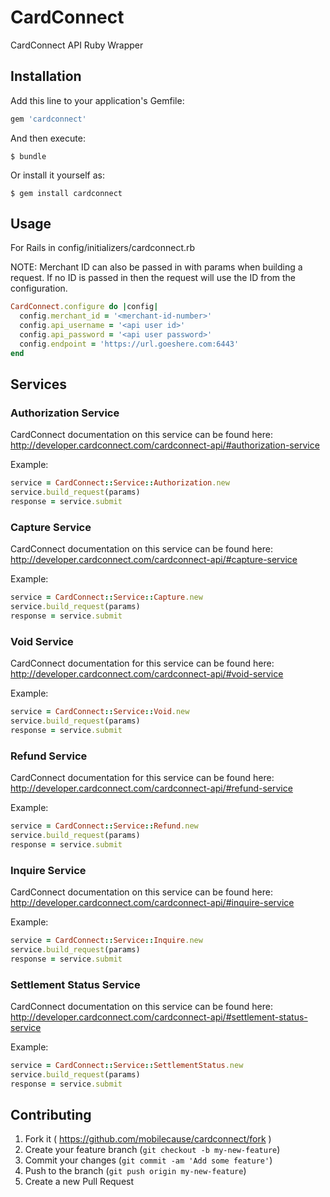 # CardConnect

CardConnect API Ruby Wrapper

## Installation

Add this line to your application's Gemfile:

```ruby
gem 'cardconnect'
```

And then execute:

    $ bundle

Or install it yourself as:

    $ gem install cardconnect

## Usage

For Rails in config/initializers/cardconnect.rb

NOTE: Merchant ID can also be passed in with params when building a request. If no ID is passed in then the request will use the ID from the configuration.

```ruby
CardConnect.configure do |config|
  config.merchant_id = '<merchant-id-number>'
  config.api_username = '<api user id>'
  config.api_password = '<api user password>'
  config.endpoint = 'https://url.goeshere.com:6443'
end
```

## Services

### Authorization Service

CardConnect documentation on this service can be found here: http://developer.cardconnect.com/cardconnect-api/#authorization-service

Example:

```ruby
service = CardConnect::Service::Authorization.new
service.build_request(params)
response = service.submit
```

### Capture Service

CardConnect documentation on this service can be found here: http://developer.cardconnect.com/cardconnect-api/#capture-service

Example:

```ruby
service = CardConnect::Service::Capture.new
service.build_request(params)
response = service.submit
```

### Void Service

CardConnect documentation for this service can be found here: http://developer.cardconnect.com/cardconnect-api/#void-service

Example:

```ruby
service = CardConnect::Service::Void.new
service.build_request(params)
response = service.submit
```

### Refund Service

CardConnect documentation for this service can be found here: http://developer.cardconnect.com/cardconnect-api/#refund-service

Example:

```ruby
service = CardConnect::Service::Refund.new
service.build_request(params)
response = service.submit
```

### Inquire Service

CardConnect documentation on this service can be found here: http://developer.cardconnect.com/cardconnect-api/#inquire-service

Example:

```ruby
service = CardConnect::Service::Inquire.new
service.build_request(params)
response = service.submit
```

### Settlement Status Service

CardConnect documentation on this service can be found here: http://developer.cardconnect.com/cardconnect-api/#settlement-status-service

Example:

```ruby
service = CardConnect::Service::SettlementStatus.new
service.build_request(params)
response = service.submit
```



## Contributing

1. Fork it ( https://github.com/mobilecause/cardconnect/fork )
2. Create your feature branch (`git checkout -b my-new-feature`)
3. Commit your changes (`git commit -am 'Add some feature'`)
4. Push to the branch (`git push origin my-new-feature`)
5. Create a new Pull Request
